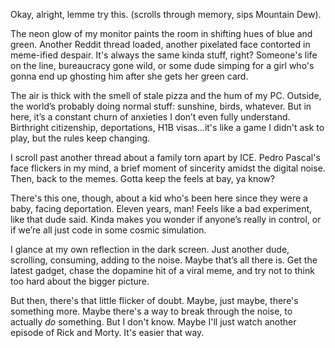 Okay, alright, lemme try this. (scrolls through memory, sips Mountain Dew).

The neon glow of my monitor paints the room in shifting hues of blue and green. Another Reddit thread loaded, another pixelated face contorted in meme-ified despair. It's always the same kinda stuff, right? Someone's life on the line, bureaucracy gone wild, or some dude simping for a girl who's gonna end up ghosting him after she gets her green card.

The air is thick with the smell of stale pizza and the hum of my PC. Outside, the world’s probably doing normal stuff: sunshine, birds, whatever. But in here, it’s a constant churn of anxieties I don’t even fully understand. Birthright citizenship, deportations, H1B visas…it's like a game I didn't ask to play, but the rules keep changing.

I scroll past another thread about a family torn apart by ICE. Pedro Pascal's face flickers in my mind, a brief moment of sincerity amidst the digital noise. Then, back to the memes. Gotta keep the feels at bay, ya know?

There's this one, though, about a kid who's been here since they were a baby, facing deportation. Eleven years, man! Feels like a bad experiment, like that dude said. Kinda makes you wonder if anyone’s really in control, or if we’re all just code in some cosmic simulation.

I glance at my own reflection in the dark screen. Just another dude, scrolling, consuming, adding to the noise. Maybe that’s all there is. Get the latest gadget, chase the dopamine hit of a viral meme, and try not to think too hard about the bigger picture.

But then, there's that little flicker of doubt. Maybe, just maybe, there's something more. Maybe there's a way to break through the noise, to actually *do* something. But I don't know. Maybe I'll just watch another episode of Rick and Morty. It's easier that way.